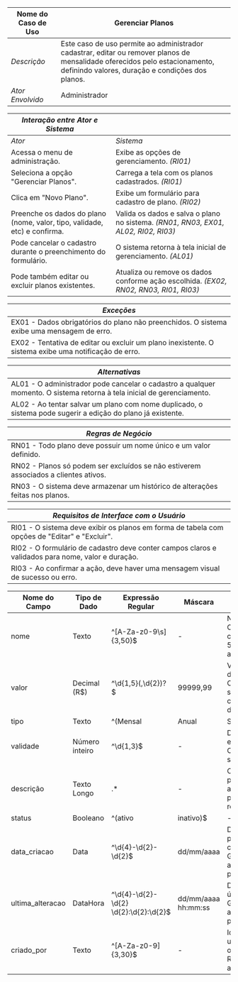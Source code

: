 | Nome do Caso de Uso       | Gerenciar Planos                                                                                     |
|---------------------------|------------------------------------------------------------------------------------------------------|
| *Descrição*               | Este caso de uso permite ao administrador cadastrar, editar ou remover planos de mensalidade oferecidos pelo estacionamento, definindo valores, duração e condições dos planos. |
| *Ator Envolvido*          | Administrador                                                                                         |

| *Interação entre Ator e Sistema*       |                                                                                                         |
|----------------------------------------|---------------------------------------------------------------------------------------------------------|
| *Ator*                                 | *Sistema*                                                                                               |
| Acessa o menu de administração.        | Exibe as opções de gerenciamento. *(RI01)*                                                              |
| Seleciona a opção "Gerenciar Planos". | Carrega a tela com os planos cadastrados. *(RI01)*                                                      |
| Clica em "Novo Plano".                 | Exibe um formulário para cadastro de plano. *(RI02)*                                                    |
| Preenche os dados do plano (nome, valor, tipo, validade, etc) e confirma. | Valida os dados e salva o plano no sistema. *(RN01, RN03, EX01, AL02, RI02, RI03)*          |
| Pode cancelar o cadastro durante o preenchimento do formulário. | O sistema retorna à tela inicial de gerenciamento. *(AL01)*                                             |
| Pode também editar ou excluir planos existentes. | Atualiza ou remove os dados conforme ação escolhida. *(EX02, RN02, RN03, RI01, RI03)*        |

| *Exceções*                                                                                      |
|--------------------------------------------------------------------------------------------------|
| EX01 - Dados obrigatórios do plano não preenchidos. O sistema exibe uma mensagem de erro.       |
| EX02 - Tentativa de editar ou excluir um plano inexistente. O sistema exibe uma notificação de erro. |

| *Alternativas*                                                                                       |
|--------------------------------------------------------------------------------------------------------|
| AL01 - O administrador pode cancelar o cadastro a qualquer momento. O sistema retorna à tela inicial de gerenciamento. |
| AL02 - Ao tentar salvar um plano com nome duplicado, o sistema pode sugerir a edição do plano já existente. |

| *Regras de Negócio*                                                                                   |
|--------------------------------------------------------------------------------------------------------|
| RN01 - Todo plano deve possuir um nome único e um valor definido.                                     |
| RN02 - Planos só podem ser excluídos se não estiverem associados a clientes ativos.                   |
| RN03 - O sistema deve armazenar um histórico de alterações feitas nos planos.                         |

| *Requisitos de Interface com o Usuário*                                                               |
|--------------------------------------------------------------------------------------------------------|
| RI01 - O sistema deve exibir os planos em forma de tabela com opções de "Editar" e "Excluir".         |
| RI02 - O formulário de cadastro deve conter campos claros e validados para nome, valor e duração.     |
| RI03 - Ao confirmar a ação, deve haver uma mensagem visual de sucesso ou erro.                        |

| Nome do Campo | Tipo de Dado | Expressão Regular | Máscara       | Descrição                                                                 |
|---------------|--------------|-------------------|---------------|---------------------------------------------------------------------------|
| nome          | Texto        | ^[A-Za-z0-9\s]{3,50}$ | -           | Nome do plano. Obrigatório. Deve conter entre 3 e 50 caracteres alfanuméricos. |
| valor         | Decimal (R$) | ^\d{1,5}(\,\d{2})?$ | 99999,99      | Valor monetário do plano. Obrigatório. Deve ser positivo e com duas casas decimais. |
| tipo          | Texto        | ^(Mensal|Anual|Semestral)$ | -     | Tipo do plano (ex: Mensal, Anual). Opcional. Pode ser uma lista pré-definida. |
| validade      | Número inteiro | ^\d{1,3}$        | -             | Duração do plano em dias. Obrigatório. Deve ser maior que 0.               |
| descrição     | Texto Longo  | .*                | -             | Campo opcional para descrição adicional do plano. Sem restrições rígidas.  |
| status        | Booleano     | ^(ativo|inativo)$ | -             | Indica se o plano está ativo ou não. Utilizado para controle de exclusão lógica. |
| data_criacao  | Data         | ^\d{4}-\d{2}-\d{2}$ | dd/mm/aaaa   | Data em que o plano foi cadastrado. Gerado automaticamente pelo sistema. |
| ultima_alteracao | DataHora | ^\d{4}-\d{2}-\d{2} \d{2}:\d{2}:\d{2}$ | dd/mm/aaaa hh:mm:ss | Data e hora da última edição. Gerado automaticamente pelo sistema. |
| criado_por    | Texto        | ^[A-Za-z0-9]{3,30}$ | -           | Identificador do usuário que criou o plano. Registrado automaticamente.    |

